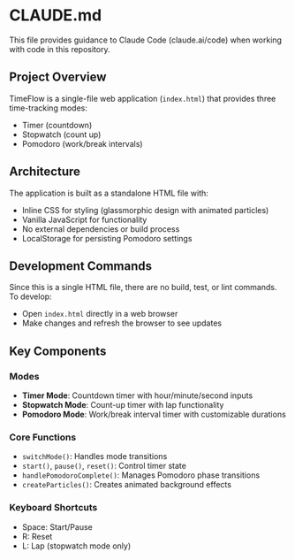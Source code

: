 # CLAUDE.md

This file provides guidance to Claude Code (claude.ai/code) when working with code in this repository.

## Project Overview

TimeFlow is a single-file web application (`index.html`) that provides three time-tracking modes:
- Timer (countdown)
- Stopwatch (count up)
- Pomodoro (work/break intervals)

## Architecture

The application is built as a standalone HTML file with:
- Inline CSS for styling (glassmorphic design with animated particles)
- Vanilla JavaScript for functionality
- No external dependencies or build process
- LocalStorage for persisting Pomodoro settings

## Development Commands

Since this is a single HTML file, there are no build, test, or lint commands. To develop:
- Open `index.html` directly in a web browser
- Make changes and refresh the browser to see updates

## Key Components

### Modes
- **Timer Mode**: Countdown timer with hour/minute/second inputs
- **Stopwatch Mode**: Count-up timer with lap functionality
- **Pomodoro Mode**: Work/break interval timer with customizable durations

### Core Functions
- `switchMode()`: Handles mode transitions
- `start()`, `pause()`, `reset()`: Control timer state
- `handlePomodoroComplete()`: Manages Pomodoro phase transitions
- `createParticles()`: Creates animated background effects

### Keyboard Shortcuts
- Space: Start/Pause
- R: Reset
- L: Lap (stopwatch mode only)